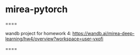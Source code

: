 # mirea-pytorch

====

wandb project for homework 4: https://wandb.ai/mirea-deep-learning/hw4/overview?workspace=user-vxofi

====
